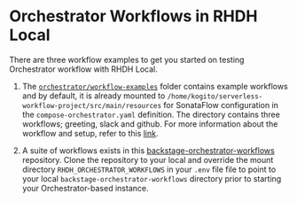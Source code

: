 # Orchestrator Workflows in RHDH Local

There are three workflow examples to get you started on testing Orchestrator workflow with RHDH Local.

1. The [`orchestrator/workflow-examples`](https://github.com/redhat-developer/rhdh-local/tree/main/orchestrator/workflow-examples) folder contains example workflows and by default, it is already
   mounted
   to
   `/home/kogito/serverless-workflow-project/src/main/resources` for SonataFlow configuration in the
   `compose-orchestrator.yaml` definition. The
   directory contains three workflows; greeting, slack and github. For more information about the workflow and setup,
   refer to this
   [link](https://github.com/redhat-developer/rhdh-local/tree/main/orchestrator/workflow-examples/README.md).

2. A suite of workflows exists in
   this [backstage-orchestrator-workflows](https://github.com/rhdhorchestrator/backstage-orchestrator-workflows/tree/main/workflows) repository.
   Clone the repository to your local and override the mount directory `RHDH_ORCHESTRATOR_WORKFLOWS` in your
   `.env` file
   file to point to your local `backstage-orchestrator-workflows` directory prior to starting your Orchestrator-based instance.
